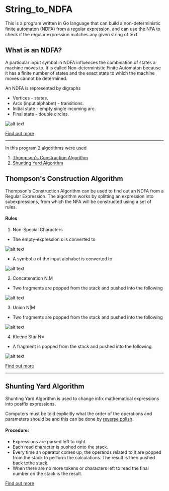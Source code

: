 # String_to_NDFA
This is a program written in Go language that can build a non-deterministic ﬁnite automaton (NDFA) from a regular expression, and can use the NFA to check if the regular expression matches any given string of text. 

## What is an NDFA?

A particular input symbol in NDFA influences the combination of states a machine moves to. It is called Non-deterministic Finite Automaton because it has a finite number of states and the exact state to which the machine moves cannot be determined.

An NDFA is represented by digraphs 

* Vertices              - states.
* Arcs (input alphabet) - transitions.
* Initial state         - empty single incoming arc.
* Final state           - double circles.

![alt text](http://d3e8mc9t3dqxs7.cloudfront.net/wp-content/uploads/sites/11/2016/03/DFA-example.jpg)

[Find out more](https://www.tutorialspoint.com/automata_theory/non_deterministic_finite_automaton.htm)


***


In this program 2 algorithms were used
1. [Thompson's Construction Algorithm](#thompson's-construction-algorithm)
2. [Shunting Yard Algorithm](#shunting-yard-algorithm)

## Thompson's Construction Algorithm


Thompson's Construction Algorithm can be used to find out an NDFA from a Regular Expression. The algorithm works by splitting an expression into subexpressions, from which the NFA will be constructed using a set of rules.

#### Rules
1. Non-Special Characters
* The empty-expression ε is converted to

![alt text](https://upload.wikimedia.org/wikipedia/commons/thumb/7/7e/Thompson-epsilon.svg/417px-Thompson-epsilon.svg.png)

* A symbol a of the input alphabet is converted to

![alt text](https://upload.wikimedia.org/wikipedia/commons/thumb/9/93/Thompson-a-symbol.svg/417px-Thompson-a-symbol.svg.png)


2. Concatenation N.M
* Two fragments are popped from the stack and pushed into the following

![alt text](https://upload.wikimedia.org/wikipedia/commons/thumb/5/55/Thompson-concat.svg/597px-Thompson-concat.svg.png)


3. Union N|M
* Two fragments are popped from the stack and pushed into the following

![alt text](https://upload.wikimedia.org/wikipedia/commons/thumb/2/25/Thompson-or.svg/680px-Thompson-or.svg.png)


4. Kleene Star N∗
* A fragment is popped from the stack and pushed into the following

![alt text](https://upload.wikimedia.org/wikipedia/commons/thumb/8/8e/Thompson-kleene-star.svg/755px-Thompson-kleene-star.svg.png)

[Find out more](https://en.wikipedia.org/wiki/Thompson%27s_construction)


***


## Shunting Yard Algorithm
Shunting Yard Algorithm is used to change infix mathematical expressions into postfix expressions. 

Computers must be told explicitly what the order of the operations and parameters should be and this can be done by [reverse polish](http://www-stone.ch.cam.ac.uk/documentation/rrf/rpn.html).

#### Procedure:
* Expressions are parsed left to right.
* Each read character is pushed onto the stack.
* Every time an operator comes up, the operands related to it are popped from the stack to perform the calculations. The result is then pushed back tothe stack.
* When there are no more tokens or characters left to read the final number on the stack is the result.

[Find out more](https://brilliant.org/wiki/shunting-yard-algorithm/)

